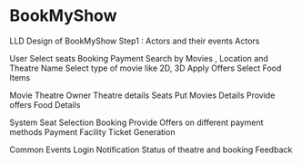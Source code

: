 # BookMyShow
LLD Design of BookMyShow
 Step1 : Actors and their events
 Actors

User
Select seats
Booking
Payment
Search by Movies , Location and Theatre Name
Select type of movie like 2D, 3D
Apply Offers
Select Food Items


Movie Theatre Owner
Theatre details
Seats
Put Movies Details
Provide offers
Food Details


System
Seat Selection 
Booking
Provide Offers on different payment methods
Payment Facility
Ticket Generation


Common Events
Login
Notification
Status of theatre and booking
Feedback
